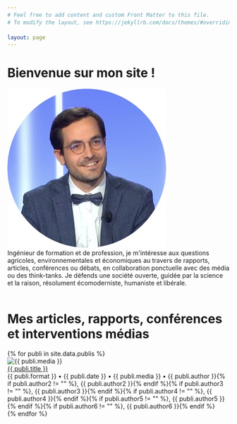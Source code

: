 ```yaml
---
# Feel free to add content and custom Front Matter to this file.
# To modify the layout, see https://jekyllrb.com/docs/themes/#overriding-theme-defaults

layout: page
---
```


<h1>Bienvenue sur mon site !</h1>
<div class="intro-container">
  <div class="profile-picture-container">
    <img src="assets/img/pahpy.jpg" alt="Profile picture Laurent Pahpy">
  </div>
  <div class="welcome-message-container">
    Ingénieur de formation et de profession, je m'intéresse aux questions agricoles, environnementales et économiques au travers de rapports, articles, conférences ou débats, en collaboration ponctuelle avec des média ou des think-tanks. Je défends une société ouverte, guidée par la science et la raison, résolument écomoderniste, humaniste et libérale.
  </div>
</div>

<!-- <br>
<h1>Mes derniers rapports</h1>
{% for publi in site.data.publis %}
  <div class="publi-container">
    {% if publi.format == "Rapport" %}
      <div class="media-logo-container">
        <img class="media-logo" src="assets/img/{{ publi.media }}.png" alt="{{ publi.media }}">
      </div>
      <div class="publi-info-container">
        <a href="{{ publi.url }}" target="_blank">{{ publi.title }}</a><br>
        <span class="description">{{ publi.format }} • {{ publi.date }} • {{ publi.media }} • {{ publi.author }}{% if publi.author2 != "" %}, {{ publi.author2 }}{% endif %}{% if publi.author3 != "" %}, {{ publi.author3 }}{% endif %}{% if publi.author4 != "" %}, {{ publi.author4 }}{% endif %}{% if publi.author5 != "" %}, {{ publi.author5 }}{% endif %}{% if publi.author6 != "" %}, {{ publi.author6 }}{% endif %}</span>
      </div>
    {% endif %}
  </div>
{% endfor %} -->

<br>
<h1>Mes articles, rapports, conférences et interventions médias</h1>
{% for publi in site.data.publis %}
  <div class="publi-container">
    <div class="media-logo-container">
      <img class="media-logo" src="assets/img/{{ publi.media }}.png" alt="{{ publi.media }}">
    </div>
    <div class="publi-info-container">
      <a href="{{ publi.url }}" target="_blank">{{ publi.title }}</a><br>
      <span class="description">{{ publi.format }} • {{ publi.date }} • {{ publi.media }} • {{ publi.author }}{% if publi.author2 != "" %}, {{ publi.author2 }}{% endif %}{% if publi.author3 != "" %}, {{ publi.author3 }}{% endif %}{% if publi.author4 != "" %}, {{ publi.author4 }}{% endif %}{% if publi.author5 != "" %}, {{ publi.author5 }}{% endif %}{% if publi.author6 != "" %}, {{ publi.author6 }}{% endif %}</span>
    </div>
  </div>
{% endfor %}